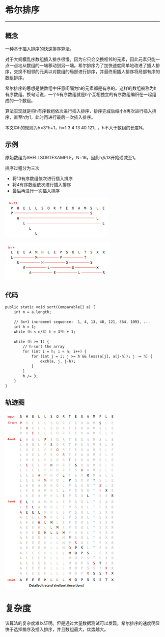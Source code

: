 # 希尔排序

---

## 概念

一种基于插入排序的快速排序算法。

对于大规模乱序数组插入排序很慢。因为它只会交换相邻的元素，因此元素只能一点一点地从数组的一端移动到另一端。希尔排序为了加快速度简单地改进了插人排序，交换不相邻的元素以对数组的局部进行排序，并最终用插人排序将局部有序的数组排序。

希尔排序的思想是使数组中任意间隔为h的元素都是有序的。这样的数组被称为h有序数组。换句话说，一个h有序数组就是h个互相独立的有序数组编织在一起组成的一个数组。

算法实现就是将h有序数组依次进行插入排序，排序完成后缩小h再次进行插入排序，直至h为1，此时再进行最后一次插入排序。

本文中h的规则为h=3\*h+1，h=1 3 4 13 40 121...，h不大于数组的长度N。

## 示例

原始数组为SHELLSORTEXAMPLE。N=16，因此h从13开始递减至1。

排序过程分为三次

* 将13有序数组依次进行插入排序
* 将4有序数组依次进行插入排序
* 最后再进行一次插入排序

![](/assets/sort/shell_13sort.png)

![](/assets/sort/shell_4sort.png)

## 代码

```
public static void sort(Comparable[] a) {
    int n = a.length;

    // 3x+1 increment sequence:  1, 4, 13, 40, 121, 364, 1093, ... 
    int h = 1;
    while (h < n/3) h = 3*h + 1; 

    while (h >= 1) {
        // h-sort the array
        for (int i = h; i < n; i++) {
            for (int j = i; j >= h && less(a[j], a[j-h]); j -= h) {
                exch(a, j, j-h);
            }
        }
        h /= 3;
    }
}
```

## 轨迹图

![](/assets/sort/shell_trace.png)

# 复杂度

该算法的复杂度难以证明。但是通过大量数据测试可以发现，希尔排序的速度明显快于选择排序及插入排序，并且数组最大，优势越大。

